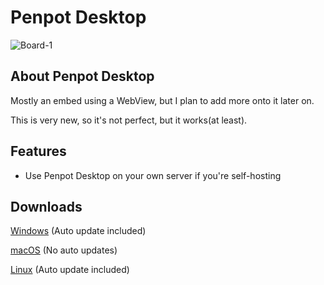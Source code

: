 # Penpot Desktop
![Board-1](https://user-images.githubusercontent.com/51213244/190878571-7789bfe9-7203-4f63-9502-b4d4324de0ef.png)

## About Penpot Desktop
Mostly an embed using a WebView, but I plan to add more onto it later on.

This is very new, so it's not perfect, but it works(at least).

## Features
- Use Penpot Desktop on your own server if you're self-hosting

## Downloads
[Windows](https://updates.korbsstudio.com/penpot-desktop/penpot-desktop%20Setup%200.0.1.exe) (Auto update included)

[macOS](https://updates.korbsstudio.com/penpot-desktop/penpot-desktop-0.0.1.dmg) (No auto updates)

[Linux](https://updates.korbsstudio.com/penpot-desktop/penpot-desktop-0.0.1.AppImage) (Auto update included)
